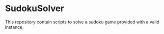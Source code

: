 # SudokuSolver
This repository contain scripts to solve a sudoku game provided with a valid instance.
